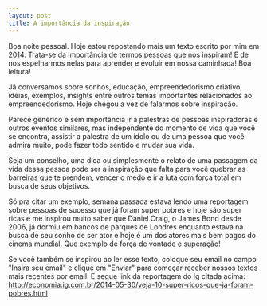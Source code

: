 ```yaml
---
layout: post
title: A importância da inspiração
---
```


Boa noite pessoal. Hoje estou repostando mais um texto escrito por mim em 2014. Trata-se da importância de termos pessoas que nos inspiram! E de nos espelharmos nelas para aprender e evoluir em nossa caminhada! Boa leitura!

Já conversamos sobre sonhos, educação, empreendedorismo criativo, ideias, exemplos, insights entre  outros temas importantes relacionados ao empreendedorismo. Hoje chegou a vez de falarmos sobre inspiração.

Parece genérico e sem importância ir a palestras de pessoas inspiradoras e outros eventos similares, mas independente do momento de vida que você se encontra, assistir a palestra de um ídolo ou de uma pessoa que você admira muito, pode fazer todo sentido e mudar sua vida.

Seja um conselho, uma dica ou simplesmente o relato de uma passagem da vida dessa pessoa pode ser a inspiração que falta para você quebrar as barreiras que te prendem, vencer o medo e ir a luta com força total em busca de seus objetivos.

Só pra citar um exemplo, semana passada estava lendo uma reportagem sobre pessoas de sucesso que já foram super pobres e hoje são super ricas e me inspirou muito saber que Daniel Craig, o James Bond desde 2006, já dormiu em bancos de parques de Londres enquanto estava na busca de seu sonho de ser ator e hoje é um dos atores mais bem pagos do cinema mundial. Que exemplo de força de vontade e superação!

Se você também se inspirou ao ler esse texto, coloque seu email no campo "Insira seu email" e clique em "Enviar" para começar receber nossos textos mais recentes por email. E segue link da reportagem do Ig citada acima: http://economia.ig.com.br/2014-05-30/veja-10-super-ricos-que-ja-foram-pobres.html
